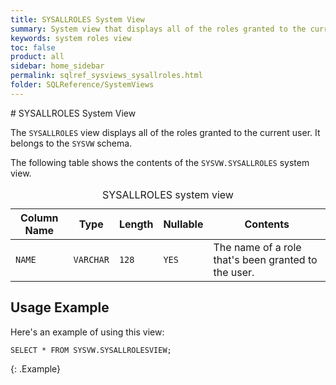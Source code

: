 ```yaml
---
title: SYSALLROLES System View
summary: System view that displays all of the roles granted to the current user.
keywords: system roles view
toc: false
product: all
sidebar: home_sidebar
permalink: sqlref_sysviews_sysallroles.html
folder: SQLReference/SystemViews
---
```

<section>
<div class="TopicContent" data-swiftype-index="true" markdown="1">
# SYSALLROLES System View

The `SYSALLROLES` view displays all of the roles granted to the current user. It belongs to the `SYSVW` schema.

The following table shows the contents of the `SYSVW.SYSALLROLES` system view.

<table>
    <caption>SYSALLROLES system view</caption>
    <col />
    <col />
    <col />
    <col />
    <col />
    <thead>
        <tr>
            <th>Column Name</th>
            <th>Type</th>
            <th>Length</th>
            <th>Nullable</th>
            <th>Contents</th>
        </tr>
    </thead>
    <tbody>
        <tr>
            <td><code>NAME</code></td>
            <td><code>VARCHAR</code></td>
            <td><code>128</code></td>
            <td><code>YES</code></td>
            <td>The name of a role that's been granted to the user.</td>
        </tr>
    </tbody>
</table>

## Usage Example

Here's an example of using this view:

```
SELECT * FROM SYSVW.SYSALLROLESVIEW;
```
{: .Example}

</div>
</section>
